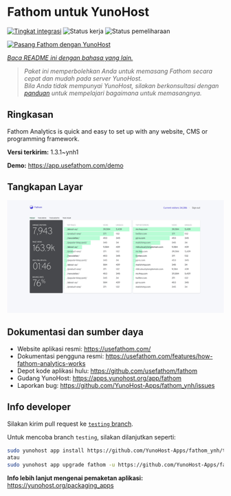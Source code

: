 <!--
N.B.: README ini dibuat secara otomatis oleh <https://github.com/YunoHost/apps/tree/master/tools/readme_generator>
Ini TIDAK boleh diedit dengan tangan.
-->

# Fathom untuk YunoHost

[![Tingkat integrasi](https://apps.yunohost.org/badge/integration/fathom)](https://ci-apps.yunohost.org/ci/apps/fathom/)
![Status kerja](https://apps.yunohost.org/badge/state/fathom)
![Status pemeliharaan](https://apps.yunohost.org/badge/maintained/fathom)

[![Pasang Fathom dengan YunoHost](https://install-app.yunohost.org/install-with-yunohost.svg)](https://install-app.yunohost.org/?app=fathom)

*[Baca README ini dengan bahasa yang lain.](./ALL_README.md)*

> *Paket ini memperbolehkan Anda untuk memasang Fathom secara cepat dan mudah pada server YunoHost.*  
> *Bila Anda tidak mempunyai YunoHost, silakan berkonsultasi dengan [panduan](https://yunohost.org/install) untuk mempelajari bagaimana untuk memasangnya.*

## Ringkasan

Fathom Analytics is quick and easy to set up with any website, CMS or programming framework.

**Versi terkirim:** 1.3.1~ynh1

**Demo:** <https://app.usefathom.com/demo>

## Tangkapan Layar

![Tangkapan Layar pada Fathom](./doc/screenshots/screenshot.jpg)

## Dokumentasi dan sumber daya

- Website aplikasi resmi: <https://usefathom.com/>
- Dokumentasi pengguna resmi: <https://usefathom.com/features/how-fathom-analytics-works>
- Depot kode aplikasi hulu: <https://github.com/usefathom/fathom>
- Gudang YunoHost: <https://apps.yunohost.org/app/fathom>
- Laporkan bug: <https://github.com/YunoHost-Apps/fathom_ynh/issues>

## Info developer

Silakan kirim pull request ke [`testing` branch](https://github.com/YunoHost-Apps/fathom_ynh/tree/testing).

Untuk mencoba branch `testing`, silakan dilanjutkan seperti:

```bash
sudo yunohost app install https://github.com/YunoHost-Apps/fathom_ynh/tree/testing --debug
atau
sudo yunohost app upgrade fathom -u https://github.com/YunoHost-Apps/fathom_ynh/tree/testing --debug
```

**Info lebih lanjut mengenai pemaketan aplikasi:** <https://yunohost.org/packaging_apps>
